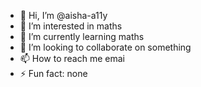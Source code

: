 - 👋 Hi, I’m @aisha-a11y
- 👀 I’m interested in maths
- 🌱 I’m currently learning maths
- 💞️ I’m looking to collaborate on something 
- 📫 How to reach me emai 
- ⚡ Fun fact: none 

<!---
aisha-a11y/aisha-a11y is a ✨ special ✨ repository because its `README.md` (this file) appears on your GitHub profile.
You can click the Preview link to take a look at your changes.
--->
